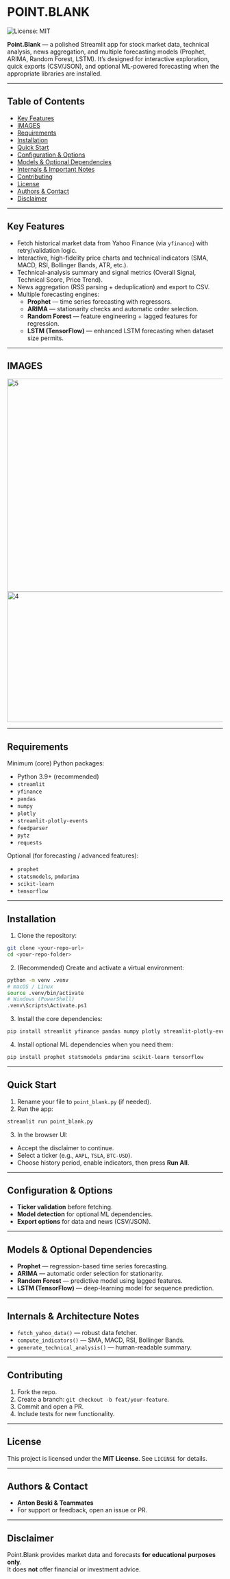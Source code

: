 # POINT.BLANK
![License: MIT](https://img.shields.io/badge/License-MIT-yellow.svg)

**Point.Blank** — a polished Streamlit app for stock market data, technical analysis, news aggregation, and multiple forecasting models (Prophet, ARIMA, Random Forest, LSTM). It’s designed for interactive exploration, quick exports (CSV/JSON), and optional ML-powered forecasting when the appropriate libraries are installed.

---

## Table of Contents
- [Key Features](#key-features)  
- [IMAGES](#IMAGES)  
- [Requirements](#requirements)  
- [Installation](#installation)  
- [Quick Start](#quick-start)  
- [Configuration & Options](#configuration--options)  
- [Models & Optional Dependencies](#models--optional-dependencies)  
- [Internals & Important Notes](#internals--important-notes)  
- [Contributing](#contributing)  
- [License](#license)  
- [Authors & Contact](#authors--contact)  
- [Disclaimer](#disclaimer)

---

## Key Features
- Fetch historical market data from Yahoo Finance (via `yfinance`) with retry/validation logic.  
- Interactive, high-fidelity price charts and technical indicators (SMA, MACD, RSI, Bollinger Bands, ATR, etc.).  
- Technical-analysis summary and signal metrics (Overall Signal, Technical Score, Price Trend).  
- News aggregation (RSS parsing + deduplication) and export to CSV.  
- Multiple forecasting engines:
  - **Prophet** — time series forecasting with regressors.  
  - **ARIMA** — stationarity checks and automatic order selection.  
  - **Random Forest** — feature engineering + lagged features for regression.  
  - **LSTM (TensorFlow)** — enhanced LSTM forecasting when dataset size permits.

---

## IMAGES
<img width="744" height="496" alt="5" src="https://github.com/user-attachments/assets/557f11f6-f580-4480-9594-bd7c53370c4e" />
<img width="508" height="304" alt="4" src="https://github.com/user-attachments/assets/8cc0fa52-7824-4ffd-bb4e-72452b6a081c" />


---

## Requirements

Minimum (core) Python packages:
- Python 3.9+ (recommended)
- `streamlit`
- `yfinance`
- `pandas`
- `numpy`
- `plotly`
- `streamlit-plotly-events`
- `feedparser`
- `pytz`
- `requests`

Optional (for forecasting / advanced features):
- `prophet`
- `statsmodels`, `pmdarima`
- `scikit-learn`
- `tensorflow`

---

## Installation

1. Clone the repository:
```bash
git clone <your-repo-url>
cd <your-repo-folder>
```

2. (Recommended) Create and activate a virtual environment:
```bash
python -m venv .venv
# macOS / Linux
source .venv/bin/activate
# Windows (PowerShell)
.venv\Scripts\Activate.ps1
```

3. Install the core dependencies:
```bash
pip install streamlit yfinance pandas numpy plotly streamlit-plotly-events feedparser pytz requests
```

4. Install optional ML dependencies when you need them:
```bash
pip install prophet statsmodels pmdarima scikit-learn tensorflow
```

---

## Quick Start

1. Rename your file to `point_blank.py` (if needed).
2. Run the app:
```bash
streamlit run point_blank.py
```
3. In the browser UI:
- Accept the disclaimer to continue.  
- Select a ticker (e.g., `AAPL`, `TSLA`, `BTC-USD`).  
- Choose history period, enable indicators, then press **Run All**.

---

## Configuration & Options

- **Ticker validation** before fetching.  
- **Model detection** for optional ML dependencies.  
- **Export options** for data and news (CSV/JSON).  

---

## Models & Optional Dependencies

- **Prophet** — regression-based time series forecasting.  
- **ARIMA** — automatic order selection for stationarity.  
- **Random Forest** — predictive model using lagged features.  
- **LSTM (TensorFlow)** — deep-learning model for sequence prediction.

---

## Internals & Architecture Notes

- `fetch_yahoo_data()` — robust data fetcher.  
- `compute_indicators()` — SMA, MACD, RSI, Bollinger Bands.  
- `generate_technical_analysis()` — human-readable summary.  

---

## Contributing

1. Fork the repo.  
2. Create a branch: `git checkout -b feat/your-feature`.  
3. Commit and open a PR.  
4. Include tests for new functionality.

---

## License

This project is licensed under the **MIT License**. See `LICENSE` for details.

---

## Authors & Contact

- **Anton Beski & Teammates**  
- For support or feedback, open an issue or PR.

---

## Disclaimer

Point.Blank provides market data and forecasts **for educational purposes only**.  
It does **not** offer financial or investment advice.
